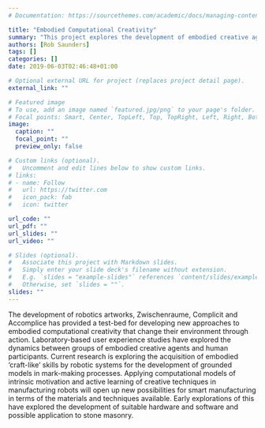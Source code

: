 ```yaml
---
# Documentation: https://sourcethemes.com/academic/docs/managing-content/

title: "Embodied Computational Creativity"
summary: "This project explores the development of embodied creative agents."
authors: [Rob Saunders]
tags: []
categories: []
date: 2019-06-03T02:46:48+01:00

# Optional external URL for project (replaces project detail page).
external_link: ""

# Featured image
# To use, add an image named `featured.jpg/png` to your page's folder.
# Focal points: Smart, Center, TopLeft, Top, TopRight, Left, Right, BottomLeft, Bottom, BottomRight.
image:
  caption: ""
  focal_point: ""
  preview_only: false

# Custom links (optional).
#   Uncomment and edit lines below to show custom links.
# links:
# - name: Follow
#   url: https://twitter.com
#   icon_pack: fab
#   icon: twitter

url_code: ""
url_pdf: ""
url_slides: ""
url_video: ""

# Slides (optional).
#   Associate this project with Markdown slides.
#   Simply enter your slide deck's filename without extension.
#   E.g. `slides = "example-slides"` references `content/slides/example-slides.md`.
#   Otherwise, set `slides = ""`.
slides: ""
---
```

The development of robotics artworks, Zwischenraume, Complicit and Accomplice has provided a test-bed for developing new approaches to embodied computational creativity that change their environment through action. Laboratory-based user experience studies have explored the dynamics between groups of embodied creative agents and human participants. Current research is exploring the acquisition of embodied ‘craft-like’ skills by robotic systems for the development of grounded models in mark-making processes. Applying computational models of intrinsic motivation and active learning of creative techniques in manufacturing robots will open up new possibilities for smart manufacturing in terms of the materials and techniques available. Early explorations of this have explored the development of suitable hardware and software and possible application to stone masonry.